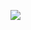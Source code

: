 <a href="https://wakatime.com"><img src="https://wakatime.com/share/@Jesucord/ac777724-dd71-4735-b4fa-ab6aeb89fb89.png" /></a>
